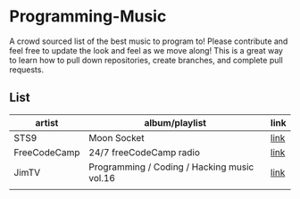 # Programming-Music
A crowd sourced list of the best music to program to! Please contribute and feel free to update the look and feel as we move along! This is a great way to learn how to pull down repositories, create branches, and complete pull requests.

## List

|artist|album/playlist|link|
|---|---|---|
|STS9|Moon Socket|[link](https://open.spotify.com/album/3D0Qas7vQzxhtSQh7zHfln?si=D3dJBa4dQVOYjpO3ZaS4uA)|
|FreeCodeCamp|24/7 freeCodeCamp radio|[link](https://www.youtube.com/watch?v=eBHDKfPaJ5A)|
|JimTV|Programming / Coding / Hacking music vol.16|[link](https://www.youtube.com/watch?v=2YAvi08xFzQ)|
|    |   |
